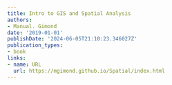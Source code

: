 ```yaml
---
title: Intro to GIS and Spatial Analysis
authors:
- Manual. Gimond
date: '2019-01-01'
publishDate: '2024-06-05T21:10:23.346027Z'
publication_types:
- book
links:
- name: URL
  url: https://mgimond.github.io/Spatial/index.html
---
```

